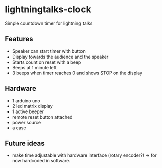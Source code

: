 # lightningtalks-clock

Simple countdown timer for lightning talks

Features
--------
* Speaker can start timer with button
* Display towards the audience and the speaker
* Starts count on reset with a beep
* Beeps at 1 minute left
* 3 beeps when timer reaches 0 and shows STOP on the display

Hardware
--------
* 1 arduino uno
* 2 led matrix display
* 1 active beeper
* remote reset button attached
* power source
* a case

Future ideas
------------ 
* make time adjustable with hardware interface (rotary encoder?) -> for now hardcoded in software.
